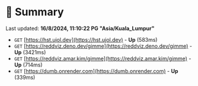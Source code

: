 # 📖 Summary
Last updated: **16/8/2024, 11:10:22 PG "Asia/Kuala_Lumpur"**

- `GET` [https://hst.ujol.dev](https://hst.ujol.dev) - **Up** (583ms)
- `GET` [https://reddviz.deno.dev/gimme](https://reddviz.deno.dev/gimme) - **Up** (3421ms)
- `GET` [https://reddviz.amar.kim/gimme](https://reddviz.amar.kim/gimme) - **Up** (714ms)
- `GET` [https://dumb.onrender.com](https://dumb.onrender.com) - **Up** (339ms)
